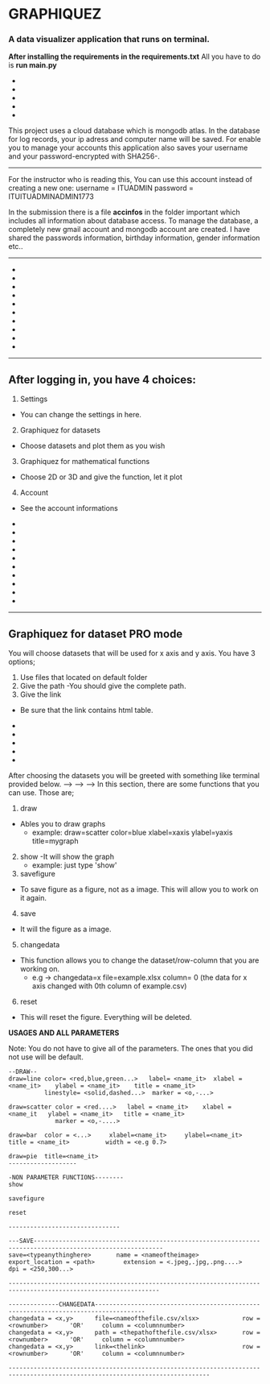 # GRAPHIQUEZ
### A data visualizer application that runs on terminal.








**After installing the requirements in the requirements.txt** All you have to do is **run main.py**



-
-
-
-
-

This project uses a cloud database which is mongodb atlas. In the database for log records, your ip adress and computer name will be saved. For enable you to manage your accounts this application also saves your username and your password-encrypted with SHA256-. 



        
----------------------------------------------------------------------------------------------------------------------------------------------------------
For the instructor who is reading this, 
You can use this account instead of creating a new one: username = ITUADMIN
                                                        password = ITUITUADMINADMIN1773
               
In the submission there is a file **accinfos** in the folder important which includes all information about database access. To manage the database, a completely new gmail account and mongodb account are created. I have shared the passwords information, birthday information, gender information etc.. 

---------------------------------------------------------------------------------------------------------------------------------------------------------
-
-

-
-
-
-
-
-
-
-






------------------------------------------
After logging in, you have 4 choices:
--------------------------------------


1. Settings 
  - You can change the settings in here.
2. Graphiquez for datasets
  - Choose datasets and plot them as you wish
3. Graphiquez for mathematical functions
  - Choose 2D or 3D and give the function, let it plot
4. Account
  - See the account informations
  
  
  
  
 -
 -
 -
 -
 -
 -
 -
 -
 -
 -
 
  
  
  
---------------------------------------------------------------
Graphiquez for dataset PRO mode
---------------------------------------------------------------

You will choose datasets that will be used for x axis and y axis. You have 3 options;
1. Use files that located on default folder 
2. Give the path 
  -You should give the complete path.
3. Give the link
  - Be sure that the link contains html table.

-
-
-
-
-




After choosing the datasets you will be greeted with something like terminal provided below. 
-->
-->
-->
In this section, there are some functions that you can use. 
Those are;


1. draw
  - Ables you to draw graphs
    - example: draw=scatter color=blue xlabel=xaxis ylabel=yaxis title=mygraph
2. show
  -It will show the graph
    - example: just type 'show'
3. savefigure
  - To save figure as a figure, not as a image. This will allow you to work on it again.
4. save
  - It will the figure as a image.
5. changedata 
  - This function allows you to change the dataset/row-column that you are working on.
    - e.g -> changedata=x file=example.xlsx column= 0 (the data for x axis changed with 0th column of example.csv)
6. reset
  - This will reset the figure. Everything will be deleted.
 
 

 
**__USAGES AND ALL PARAMETERS__**

Note: You do not have to give all of the parameters. The ones that you did not use will be default.
```
--DRAW--
draw=line color= <red,blue,green...>   label= <name_it>  xlabel = <name_it>    ylabel = <name_it>    title = <name_it>    
          linestyle= <solid,dashed...>  marker = <o,-...>

draw=scatter color = <red....>   label = <name_it>    xlabel = <name_it   ylabel = <name_it>   title = <name_it> 
             marker = <o,-....>  
             
draw=bar  color = <...>     xlabel=<name_it>     ylabel=<name_it>       title = <name_it>          width = <e.g 0.7>

draw=pie  title=<name_it> 
-------------------

-NON PARAMETER FUNCTIONS--------
show

savefigure 

reset 

-------------------------------

---SAVE----------------------------------------------------------------------------------------------------------
save=<typeanythinghere>       name = <nameoftheimage>   export_location = <path>        extension = <.jpeg,.jpg,.png....>       dpi = <250,300...>

----------------------------------------------------------------------------------------------------------------

--------------CHANGEDATA------------------------------------------------------------------------------------
changedata = <x,y>      file=<nameofthefile.csv/xlsx>            row = <rownumber>      'OR'     column = <columnnumber> 
changedata = <x,y>      path = <thepathofthefile.csv/xlsx>       row = <rownumber>      'OR'     column = <columnnumber>
changedata = <x,y>      link=<thelink>                           row = <rownumber>      'OR'     column = <columnnumber>

------------------------------------------------------------------------------------------------------------------------------

```
     



